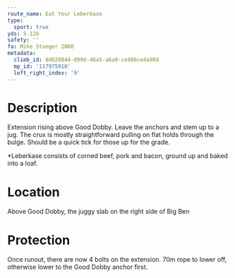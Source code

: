```yaml
---
route_name: Eat Your Leberkase
type:
  sport: true
yds: 5.12b
safety: ''
fa: Mike Stoeger 2008
metadata:
  climb_id: 8d620844-d99d-46a5-a6a0-ce986ce4a98d
  mp_id: '117975910'
  left_right_index: '9'
---
```

# Description
Extension rising above Good Dobby. Leave the anchors and stem up to a jug. The crux is mostly straightforward pulling on flat holds through the bulge. Should be a quick tick for those up for the grade.

*Leberkase consists of corned beef, pork and bacon, ground up and baked into a loaf.

# Location
Above Good Dobby, the juggy slab on the right side of Big Ben

# Protection
Once runout, there are now 4 bolts on the extension. 70m rope to lower off, otherwise lower to the Good Dobby anchor first.
